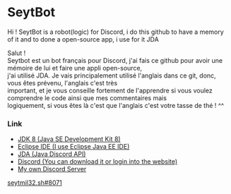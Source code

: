 <h1>SeytBot</h1>
Hi !
SeytBot is a robot(logic) for Discord, i do this github to have a memory of it and to done a open-source app, i use for it JDA

<p>Salut ! 
<br>Seytbot est un bot français pour Discord, j'ai fais ce github pour avoir une mémoire de lui et faire une appli open-source, <br>j'ai utilisé JDA. Je vais principalement utilisé l'anglais dans ce git, donc, vous êtes prévenu, l'anglais c'est très <br>important, et je vous conseille fortement de l'apprendre si vous voulez comprendre le code ainsi que mes commentaires mais <br>logiquement, si vous êtes là c'est que l'anglais c'est votre tasse de thé ! ^^
</p>

<h3>Link</h5>
<ul>
<li><a href="https://www.oracle.com/technetwork/java/javase/downloads/jdk8-downloads-2133151.html">JDK 8 (Java SE Development Kit 8)
<li><a href="https://www.eclipse.org/downloads/packages/">Eclipse IDE (I use Eclipse Java EE IDE)
<li><a href="https://github.com/DV8FromTheWorld/JDA">JDA (Java Discord API)
<li><a href="https://discordapp.com/">Discord (You can download it or login into the website)
<li><a href="https://discord.gg/6WQQPpe">My own Discord Server
</ul>
seytmil32.sh#8071

